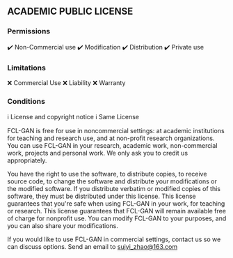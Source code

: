## ACADEMIC PUBLIC LICENSE

### Permissions
:heavy_check_mark: Non-Commercial use
:heavy_check_mark: Modification
:heavy_check_mark: Distribution
:heavy_check_mark: Private use

### Limitations
:x: Commercial Use
:x: Liability
:x: Warranty

### Conditions
:information_source: License and copyright notice
:information_source: Same License

FCL-GAN is free for use in noncommercial settings: at academic institutions for teaching and research use, and at non-profit research organizations.
You can use FCL-GAN in your research, academic work, non-commercial work, projects and personal work. We only ask you to credit us appropriately. 

You have the right to use the software, to distribute copies, to receive source code, to change the software and distribute your modifications or the modified software.
If you distribute verbatim or modified copies of this software, they must be distributed under this license.
This license guarantees that you're safe when using FCL-GAN in your work, for teaching or research.
This license guarantees that FCL-GAN will remain available free of charge for nonprofit use.
You can modify FCL-GAN to your purposes, and you can also share your modifications.

If you would like to use FCL-GAN in commercial settings, contact us so we can discuss options. Send an email to suiyi_zhao@163.com
